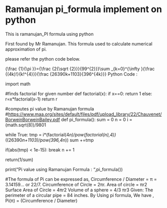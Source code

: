 # Ramanujan pi_formula implement on python 
This is ramanujan_PI formula using python 

First found by Mr Ramanujan. This formula used to calculate numerical approximation of pi.

please refer the python code below.

{\frac {1}{\pi }}={\frac {2{\sqrt {2}}}{99^{2}}}\sum _{k=0}^{\infty }{\frac {(4k)!}{k!^{4}}}{\frac {26390k+1103}{396^{4k}}}
Python Code :

import math

#finds factorial for given number
def factorial(x):
if x==0:
return 1
else:
r=x*factorial(x-1)
return r

#computes pi value by Ramanujan formula
#https://www.maa.org/sites/default/files/pdf/upload_library/22/Chauvenet/BorweinBorweinBailey.pdf
def pi_formula():
sum = 0
n = 0
i = (math.sqrt(8))/9801

while True:
tmp = i*(factorial(4*n)/pow(factorial(n),4))*((26390*n+1103)/pow(396,4*n))
sum +=tmp

if(abs(tmp) < 1e-15):
break
n += 1

return(1/sum)

print(“Pi value using Ramanujan Formula : “,pi_formula())





#The formula of Pi can be expressed as,
Circumference / Diameter = π = 3.14159… or 22/7.
Circumference of Circle = 2πr. Area of circle = πr2 Surface Area of Circle = 4πr2 Volume of a sphere = 4/3 πr3
Given: The perimeter of a circular pipe = 84 inches. By Using pi formula, We have , Pi(π) = (Circumference / Diameter)
